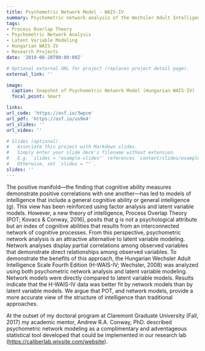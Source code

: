 ```yaml
---
title: Psychometric Network Model - WAIS-IV
summary: Psychometric network analysis of the Wechsler Adult Intelligence Scale. Publication accepted by Journal of Intelligence (2019) 
tags:
- Process Overlap Theory
- Psychometric Network Analysis
- Latent Variable Modeling
- Hungarian WAIS-IV
- Research Projects
date: '2019-08-20T00:00:00Z'

# Optional external URL for project (replaces project detail page).
external_link: ''

image:
  caption: Snapshot of Psychometric Network Model (Hungarian WAIS-IV)
  focal_point: Smart

links:
url_code: 'https://osf.io/3wpcm'
url_pdf: 'https://osf.io/us9e4'
url_slides: ''
url_video: ''

# Slides (optional).
#   Associate this project with Markdown slides.
#   Simply enter your slide deck's filename without extension.
#   E.g. `slides = "example-slides"` references `content/slides/example-slides.md`.
#   Otherwise, set `slides = ""`.
slides: ''
---
```


The positive manifold—the finding that cognitive ability measures demonstrate positive correlations with one another—has led to models of intelligence that include a general cognitive ability or general intelligence (g). This view has been reinforced using factor analysis and latent variable models. However, a new theory of intelligence, Process Overlap Theory (POT; Kovacs & Conway, 2016), posits that g is not a psychological attribute but an index of cognitive abilities that results from an interconnected network of cognitive processes. From this perspective, psychometric network analysis is an attractive alternative to latent variable modeling. Network analyses display partial correlations among observed variables that demonstrate direct relationships among observed variables. To demonstrate the benefits of this approach, the Hungarian Wechsler Adult Intelligence Scale Fourth Edition (H-WAIS-IV; Wechsler, 2008) was analyzed using both psychometric network analysis and latent variable modeling. Network models were directly compared to latent variable models. Results indicate that the H-WAIS-IV data was better fit by network models than by latent variable models. We argue that POT, and network models, provide a more accurate view of the structure of intelligence than traditional approaches.

At the outset of my doctoral program at Claremont Graduate University (Fall, 2017) my academic mentor, Andrew R.A. Conway, PhD. described psychometric network modeling as a complimentary and adventageous statistical tool developed that could be implemented in our research lab (https://caliberlab.wixsite.com/website). 